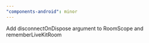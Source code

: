 ```yaml
---
"components-android": minor
---
```


Add disconnectOnDispose argument to RoomScope and rememberLiveKitRoom
